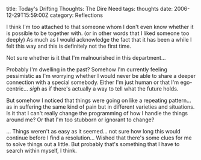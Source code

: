 title: Today's Drifting Thoughts: The Dire Need
tags: thoughts
date: 2006-12-29T15:59:00Z
category: Reflections

I think I'm too attached to that someone whom I don't even know whether it is possible to be together with. (or in other words that I liked someone too deeply) As much as I would acknowledge the fact that it has been a while I felt this way and this is definitely not the first time.

Not sure whether is it that I'm malnourished in this department…

Probably I'm dwelling in the past? Somehow I'm currently feeling pessimistic as I'm worrying whether I would never be able to share a deeper connection with a special somebody. Either I'm just human or that I'm ego-centric… *sigh* as if there's actually a way to tell what the future holds.

But somehow I noticed that things were going on like a repeating pattern… as in suffering the same kind of pain but in different varieties and situations. Is it that I can't really change the programming of how I handle the things around me? Or that I'm too stubborn or ignorant to change?

… Things weren't as easy as it seemed… not sure how long this would continue before I find a resolution… Wished that there's some clues for me to solve things out a little. But probably that's something that I have to search within myself, I think.

